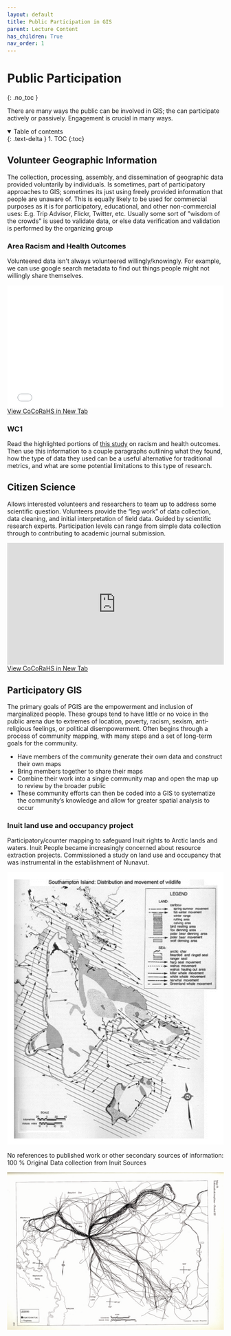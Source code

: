 ```yaml
---
layout: default
title: Public Participation in GIS
parent: Lecture Content
has_children: True
nav_order: 1
---
```


# Public Participation
{: .no_toc }

There are many ways the public can be involved in GIS; the can participate actively or passively.  Engagement is crucial in many ways.

<details open markdown="block">
  <summary>
    Table of contents
  </summary>
  {: .text-delta }
1. TOC
{:toc}
</details>


## Volunteer Geographic Information

The collection, processing, assembly, and dissemination of geographic data provided voluntarily by individuals.  Is sometimes, part of participatory approaches to GIS; sometimes its just using freely provided information that people are unaware of.  This is equally likely to be used for commercial purposes as it is for participatory, educational, and other non-commercial uses: E.g. Trip Advisor, Flickr, Twitter, etc.  Usually some sort of "wisdom of the crowds" is used to validate data, or else data verification and validation is performed by the organizing group

### Area Racism and Health Outcomes

Volunteered data isn't always volunteered willingly/knowingly.  For example, we can use google search metadata to find out things people might not willingly share themselves.

<div style="overflow: hidden;
  padding-top: 56.25%;
  position: relative">
  <iframe src="content/Chae_et_al_2015.pdf" title="Processes" scrolling="no" frameborder="0"
    style="border: 0;
   height: 100%;
   left: 0;
   position: absolute;
   top: 0;
   width: 100%;">
   <p>Your browser does not support iframes.</p>
 </iframe>
</div>
<a href="content/Chae_et_al_2015.pdf" target="_blank">View CoCoRaHS in New Tab</a>


### WC1
Read the highlighted portions of [this study](content/Chae_et_al_2015.pdf) on racism and health outcomes.  Then use this information to a couple paragraphs outlining what they found, how the type of data they used can be a useful alternative for traditional metrics, and what are some potential limitations to this type of research.

## Citizen Science

Allows interested volunteers and researchers to team up to address some scientific question.  Volunteers provide the “leg work” of data collection, data cleaning, and initial interpretation of field data.  Guided by scientific research experts.  Participation levels can range from simple data collection through to contributing to academic journal submission.  

<div style="overflow: hidden;
  padding-top: 56.25%;
  position: relative">
  <iframe src="https://maps.cocorahs.org/" title="Processes" scrolling="no" frameborder="0"
    style="border: 0;
   height: 100%;
   left: 0;
   position: absolute;
   top: 0;
   width: 100%;">
   <p>Your browser does not support iframes.</p>
 </iframe>
</div>
<a href="https://maps.cocorahs.org/" target="_blank">View CoCoRaHS in New Tab</a>


## Participatory GIS

The primary goals of PGIS are the empowerment and inclusion of marginalized people.  These groups tend to have little or no voice in the public arena due to extremes of location, poverty, racism, sexism, anti-religious feelings, or political disempowerment.  Often begins through a process of community mapping, with many steps and a set of long-term goals for the community.

* Have members of the community generate their own data and construct their own maps
* Bring members together to share their maps
* Combine their work into a single community map and open the map up to review by the broader public
* These community efforts can then be coded into a GIS to systematize the community’s knowledge and allow for greater spatial analysis to occur

### Inuit land use and occupancy project

Participatory/counter mapping to safeguard Inuit rights to Arctic lands and waters.  Inuit People became increasingly concerned about resource extraction projects.  Commissioned a study on land use and occupancy that was instrumental in the establishment of Nunavut.

<img src='content/images/ILUOP_1.png'>

No references to published work or other secondary sources of information: 100 % Original Data collection from Inuit Sources

<img src='content/images/ILUOP_2.png'>

<!-- 
---

### QC1

Citizen Science and Participatory GIS rely on active public engagement, Volunteer Geographic Information is not dependent upon public engagement [T/F]


 -->